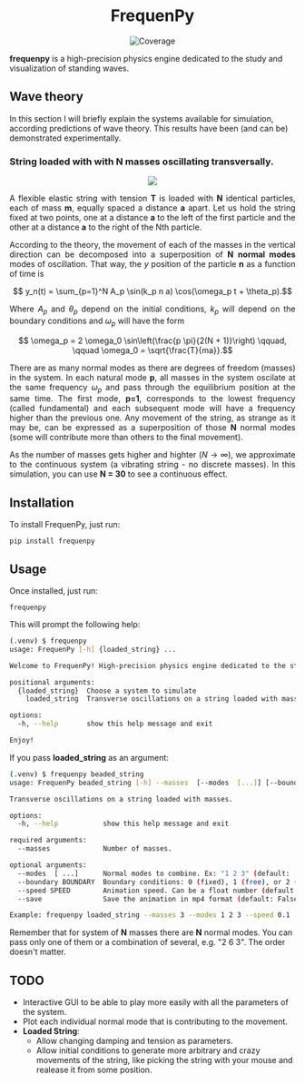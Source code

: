 
<h1 align="center" style="border-bottom: none;"> FrequenPy </h1>

<p align="center">
  <a>
    <img alt="Coverage" src="https://codecov.io/gh/tomaslink/frequenpy/branch/master/graph/badge.svg">
  </a>
</p>

**frequenpy** is a high-precision physics engine dedicated to the study and visualization of standing waves.

## Wave theory

In this section I will briefly explain the systems available for simulation,
according predictions of wave theory.
This results have been (and can be) demonstrated experimentally.

### String loaded with with N masses oscillating transversally. 

<p align="center">
   <img src="docs/beaded_string.gif">
</p>

<div align="justify">
  
  A flexible elastic string with tension **T** is loaded with **N** identical particles,
  each of mass **m**, equally spaced a distance **a** apart.
  Let us hold the string fixed at two points,
  one at a distance **a** to the left of the first particle
  and the other at a distance **a** to the right of the Nth particle.

  According to the theory, the movement of each of the masses in the vertical direction
  can be decomposed into a superposition of **N** **normal modes** modes of oscillation.
  That way, the $y$ position of the particle **n** as a function of time is
  ```math
    y_n(t) = \sum_{p=1}^N A_p \sin(k_p n a) \cos(\omega_p t + \theta_p).
  ```
  Where $A_p$ and $\theta_p$ depend on the initial conditions,
  $k_p$ will depend on the boundary conditions and $\omega_p$ will have the form
  ```math
    \omega_p = 2 \omega_0 \sin\left(\frac{p \pi}{2(N + 1)}\right)
    \qquad,
    \qquad
    \omega_0 = \sqrt{\frac{T}{ma}}.
  ```
  
  There are as many normal modes as there are degrees of freedom (masses) in the system.
  In each natural mode **p**,
  all masses in the system oscilate at the same frequency $\omega_p$
  and pass through the equilibrium position at the same time.
  The first mode, **p=1**, corresponds to the lowest frequency (called fundamental)
  and each subsequent mode will have a frequency higher than the previous one.
  Any movement of the string, as strange as it may be,
  can be expressed as a superposition of those **N** normal modes
  (some will contribute more than others to the final movement). 

  As the number of masses gets higher and highter ($N \rightarrow \infty$),
  we approximate to the continuous system (a vibrating string - no discrete masses).
  In this simulation, you can use **N = 30** to see a continuous effect.

</div>

## Installation

To install FrequenPy, just run:

```
pip install frequenpy
```

## Usage

Once installed, just run:

```
frequenpy
```

This will prompt the following help:
```bash
(.venv) $ frequenpy
usage: FrequenPy [-h] {loaded_string} ...

Welcome to FrequenPy! High-precision physics engine dedicated to the study of standing waves.

positional arguments:
  {loaded_string}  Choose a system to simulate
    loaded_string  Transverse oscillations on a string loaded with masses.

options:
  -h, --help       show this help message and exit

Enjoy!

```

If you pass **loaded_string** as an argument:

```bash
(.venv) $ frequenpy beaded_string
usage: FrequenPy beaded_string [-h] --masses  [--modes  [...]] [--boundary BOUNDARY] [--speed SPEED] [--save]

Transverse oscillations on a string loaded with masses.

options:
  -h, --help           show this help message and exit

required arguments:
  --masses             Number of masses.

optional arguments:
  --modes  [ ...]      Normal modes to combine. Ex: "1 2 3" (default: [1]).
  --boundary BOUNDARY  Boundary conditions: 0 (fixed), 1 (free), or 2 (mixed) (default: 0).
  --speed SPEED        Animation speed. Can be a float number (default: 1).
  --save               Save the animation in mp4 format (default: False).

Example: frequenpy loaded_string --masses 3 --modes 1 2 3 --speed 0.1 --boundary 0
```

Remember that for system of **N** masses there are **N** normal modes.
You can pass only one of them or a combination of several, e.g. "2 6 3".
The order doesn't matter. 


## TODO

- Interactive GUI to be able to play more easily with all the parameters of the system. 
- Plot each individual normal mode that is contributing to the movement.
- **Loaded String**:
  - Allow changing damping and tension as parameters.
  - Allow initial conditions to generate more arbitrary and crazy movements of the string,
  like picking the string with your mouse and realease it from some position. 


